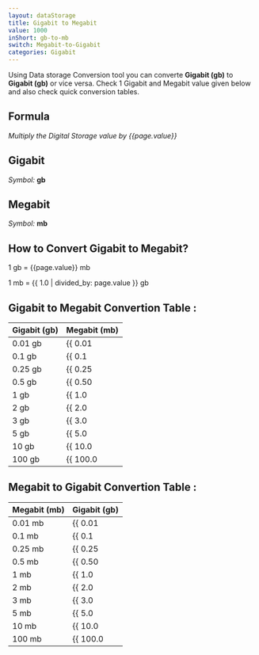 ```yaml
---
layout: dataStorage
title: Gigabit to Megabit
value: 1000
inShort: gb-to-mb
switch: Megabit-to-Gigabit
categories: Gigabit
---
```


Using Data storage Conversion tool you can converte **Gigabit (gb)** to **Gigabit (gb)** or vice versa. Check 1 Gigabit and Megabit value given below and also check quick conversion tables.

## Formula
*Multiply the Digital Storage value by {{page.value}}*

## Gigabit
*Symbol:* **gb**

## Megabit
*Symbol:* **mb**

## How to Convert Gigabit to Megabit?

1 gb = {{page.value}} mb

1 mb = {{ 1.0 | divided_by: page.value }} gb


## Gigabit to Megabit Convertion Table :

| Gigabit (gb) | Megabit (mb) |
| ---- | ---- |
| 0.01 gb | {{ 0.01 | times: page.value }} mb |
| 0.1 gb | {{ 0.1 | times: page.value }} mb |
| 0.25 gb | {{ 0.25 | times: page.value }} mb |
| 0.5 gb | {{ 0.50 | times: page.value }} mb |
| 1 gb | {{ 1.0 | times: page.value }} mb |
| 2 gb | {{ 2.0 | times: page.value }} mb |
| 3 gb | {{ 3.0 | times: page.value }} mb |
| 5 gb | {{ 5.0 | times: page.value }} mb |
| 10 gb | {{ 10.0 | times: page.value }} mb |
| 100 gb | {{ 100.0 | times: page.value }} mb |

## Megabit to Gigabit Convertion Table :

| Megabit (mb) | Gigabit (gb) |
| ---- | ---- |
| 0.01 mb | {{ 0.01 | divided_by: page.value }} gb |
| 0.1 mb | {{ 0.1 | divided_by: page.value }} gb |
| 0.25 mb | {{ 0.25 | divided_by: page.value }} gb |
| 0.5 mb | {{ 0.50 | divided_by: page.value }} gb |
| 1 mb | {{ 1.0 | divided_by: page.value }} gb |
| 2 mb | {{ 2.0 | divided_by: page.value }} gb |
| 3 mb | {{ 3.0 | divided_by: page.value }} gb |
| 5 mb | {{ 5.0 | divided_by: page.value }} gb |
| 10 mb | {{ 10.0 | divided_by: page.value }} gb |
| 100 mb | {{ 100.0 | divided_by: page.value }} gb |


<script>
document.getElementById('selectInput')[10].selected = true
document.getElementById('selectOutput')[6].selected = true
</script>
